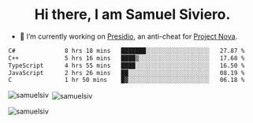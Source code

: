 <h1 align="center">Hi there, I am Samuel Siviero.</h1>

- 🔭 I’m currently working on [Presidio](https://presidio.ac), an anti-cheat for [Project Nova](https://discord.gg/novafn).

<!--START_SECTION:waka-->

```txt
C#              8 hrs 18 mins   ███████░░░░░░░░░░░░░░░░░░   27.87 %
C++             5 hrs 16 mins   ████▒░░░░░░░░░░░░░░░░░░░░   17.68 %
TypeScript      4 hrs 55 mins   ████░░░░░░░░░░░░░░░░░░░░░   16.50 %
JavaScript      2 hrs 26 mins   ██░░░░░░░░░░░░░░░░░░░░░░░   08.19 %
C               1 hr 50 mins    █▓░░░░░░░░░░░░░░░░░░░░░░░   06.18 %
```

<!--END_SECTION:waka-->

<p><img align="left" src="https://github-readme-stats.vercel.app/api/top-langs?username=samuelsiv&show_icons=true&locale=en&layout=compact&theme=radical" alt="samuelsiv" /></p>

<p>&nbsp;<img align="center" src="https://github-readme-stats.vercel.app/api?username=samuelsiv&show_icons=true&locale=en&theme=radical" alt="samuelsiv" /></p>
<p align="left"> <img src="https://komarev.com/ghpvc/?username=samuelsiv&label=Profile%20views&color=0e75b6&style=flat" alt="samuelsiv" /> </p>
